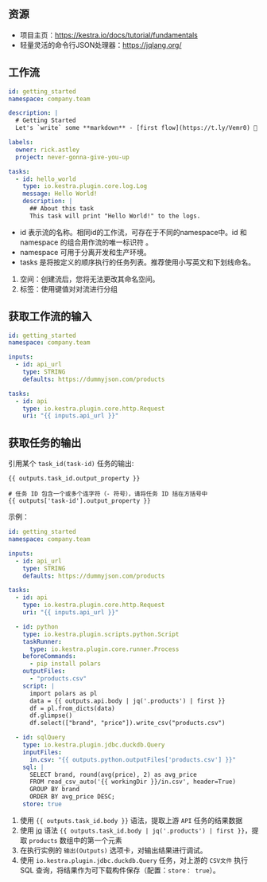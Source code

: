 ## 资源

- 项目主页：https://kestra.io/docs/tutorial/fundamentals
- 轻量灵活的命令行JSON处理器：https://jqlang.org/

## 工作流

```yml
id: getting_started
namespace: company.team

description: |
  # Getting Started
  Let's `write` some **markdown** - [first flow](https://t.ly/Vemr0) 🚀

labels:
  owner: rick.astley
  project: never-gonna-give-you-up

tasks:
  - id: hello_world
    type: io.kestra.plugin.core.log.Log
    message: Hello World!
    description: |
      ## About this task
      This task will print "Hello World!" to the logs.
```

- id 表示流的名称。相同id的工作流，可存在于不同的namespace中。id 和 namespace 的组合用作流的唯一标识符 。
- namespace 可用于分离开发和生产环境。
- tasks 是将按定义的顺序执行的任务列表。推荐使用小写英文和下划线命名。

1. 空间：创建流后，您将无法更改其命名空间。
2. 标签：使用键值对对流进行分组


## 获取工作流的输入

```yml
id: getting_started
namespace: company.team

inputs:
  - id: api_url
    type: STRING
    defaults: https://dummyjson.com/products

tasks:
  - id: api
    type: io.kestra.plugin.core.http.Request
    uri: "{{ inputs.api_url }}"
```

## 获取任务的输出

引用某个 `task_id(task-id)` 任务的输出:

```
{{ outputs.task_id.output_property }}

# 任务 ID 包含一个或多个连字符（- 符号），请将任务 ID 括在方括号中
{{ outputs['task-id'].output_property }}
```

示例：

```yaml
id: getting_started
namespace: company.team

inputs:
  - id: api_url
    type: STRING
    defaults: https://dummyjson.com/products

tasks:
  - id: api
    type: io.kestra.plugin.core.http.Request
    uri: "{{ inputs.api_url }}"

  - id: python
    type: io.kestra.plugin.scripts.python.Script
    taskRunner:
      type: io.kestra.plugin.core.runner.Process
    beforeCommands:
      - pip install polars
    outputFiles:
      - "products.csv"
    script: |
      import polars as pl
      data = {{ outputs.api.body | jq('.products') | first }}
      df = pl.from_dicts(data)
      df.glimpse()
      df.select(["brand", "price"]).write_csv("products.csv")

  - id: sqlQuery
    type: io.kestra.plugin.jdbc.duckdb.Query
    inputFiles:
      in.csv: "{{ outputs.python.outputFiles['products.csv'] }}"
    sql: |
      SELECT brand, round(avg(price), 2) as avg_price
      FROM read_csv_auto('{{ workingDir }}/in.csv', header=True)
      GROUP BY brand
      ORDER BY avg_price DESC;
    store: true
```

1. 使用 `{{ outputs.task_id.body }}` 语法，提取上游 `API` 任务的结果数据
2. 使用 [jq](https://jqlang.org/) 语法 `{{ outputs.task_id.body | jq('.products') | first }}`，提取 `products` 数组中的第一个元素
3. 在执行实例的 `输出(Outputs)` 选项卡，对输出结果进行调试。
4. 使用 `io.kestra.plugin.jdbc.duckdb.Query` 任务，对上游的 `CSV文件` 执行 SQL 查询，将结果作为可下载构件保存（配置：`store： true`）。
